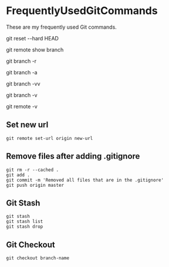 # FrequentlyUsedGitCommands
These are my frequently used Git commands.

git reset --hard HEAD

git remote show branch

git branch -r

git branch -a

git branch -vv

git branch -v

git remote -v

## Set new url

    git remote set-url origin new-url

## Remove files after adding .gitignore

    git rm -r --cached . 
    git add .
    git commit -m 'Removed all files that are in the .gitignore' 
    git push origin master

## Git Stash

    git stash
    git stash list
    git stash drop

## Git Checkout

    git checkout branch-name

